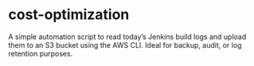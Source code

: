 # cost-optimization
A simple automation script to read today’s Jenkins build logs and upload them to an S3 bucket using the AWS CLI. Ideal for backup, audit, or log retention purposes.
